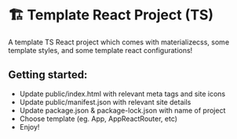 # :building_construction: Template React Project (TS)

A template TS React project which comes with materializecss, some template styles, and some template react configurations!

## Getting started:

- Update public/index.html with relevant meta tags and site icons
- Update public/manifest.json with relevant site details
- Update package.json & package-lock.json with name of project
- Choose template (eg. App, AppReactRouter, etc)
- Enjoy!
